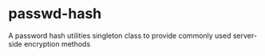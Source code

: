 # passwd-hash

A password hash utilities singleton class to provide commonly used server-side encryption methods
